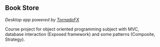  ## Book Store 

 *Desktop app powered by [TornadoFX](https://github.com/edvin/tornadofx)*  

Course project for object oriented programming subject with MVC, database interaction (Exposed framework) and some patterns (Composite, Strategy).

